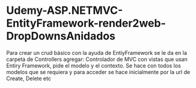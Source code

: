 # Udemy-ASP.NETMVC-EntityFramework-render2web-DropDownsAnidados

Para crear un crud básico con la ayuda de EntiyFramework se le da en la carpeta de Controllers agregar: Controlador de MVC con vistas que usan Entiry Framework, pide el modelo y el contexto. Se hace con todos los modelos que se requiera y para acceder se hace inicialmente por la url de Create, Delete etc
